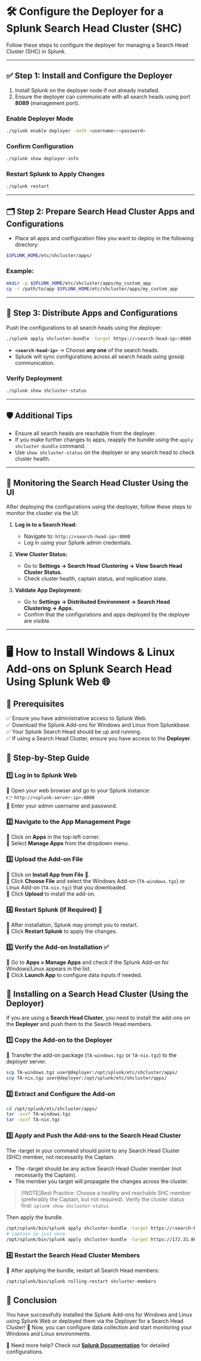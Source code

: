 # 🛠️ Configure the Deployer for a Splunk Search Head Cluster (SHC)

Follow these steps to configure the deployer for managing a Search Head Cluster (SHC) in Splunk.

---

## ✅ Step 1: Install and Configure the Deployer

1. Install Splunk on the deployer node if not already installed.
2. Ensure the deployer can communicate with all search heads using port **8089** (management port).

### Enable Deployer Mode
```bash
./splunk enable deployer -auth <username>:<password>
```

### Confirm Configuration
```bash
./splunk show deployer-info
```

### Restart Splunk to Apply Changes
```bash
./splunk restart
```

---

## 🗂 Step 2: Prepare Search Head Cluster Apps and Configurations

- Place all apps and configuration files you want to deploy in the following directory:

```bash
$SPLUNK_HOME/etc/shcluster/apps/
```

### Example:
```bash
mkdir -p $SPLUNK_HOME/etc/shcluster/apps/my_custom_app
cp -r /path/to/app $SPLUNK_HOME/etc/shcluster/apps/my_custom_app
```

---

## 🚀 Step 3: Distribute Apps and Configurations

Push the configurations to all search heads using the deployer:

```bash
./splunk apply shcluster-bundle -target https://<search-head-ip>:8089 -auth <username>:<password>
```

- **`<search-head-ip>`** → Choose **any one** of the search heads.
- Splunk will sync configurations across all search heads using gossip communication.

### Verify Deployment
```bash
./splunk show shcluster-status
```

---

## 🛡️ Additional Tips

- Ensure all search heads are reachable from the deployer.
- If you make further changes to apps, reapply the bundle using the `apply shcluster-bundle` command.
- Use `show shcluster-status` on the deployer or any search head to check cluster health.

---

## 🎯 Monitoring the Search Head Cluster Using the UI

After deploying the configurations using the deployer, follow these steps to monitor the cluster via the UI:

1. **Log in to a Search Head:**
    - Navigate to: `http://<search-head-ip>:8000`
    - Log in using your Splunk admin credentials.

2. **View Cluster Status:**
    - Go to **Settings → Search Head Clustering → View Search Head Cluster Status.**
    - Check cluster health, captain status, and replication state.

3. **Validate App Deployment:**
    - Go to **Settings → Distributed Environment → Search Head Clustering → Apps.**
    - Confirm that the configurations and apps deployed by the deployer are visible.

---

# 🖥️ How to Install Windows & Linux Add-ons on Splunk Search Head Using Splunk Web 🌐

## 🔹 Prerequisites

✅ Ensure you have administrative access to Splunk Web.  
✅ Download the Splunk Add-ons for Windows and Linux from Splunkbase.  
✅ Your Splunk Search Head should be up and running.  
✅ If using a Search Head Cluster, ensure you have access to the **Deployer**.

## 🔹 Step-by-Step Guide

### 1️⃣ Log in to Splunk Web

🔹 Open your web browser and go to your Splunk instance:  
👉 `http://<splunk-server-ip>:8000`  
🔹 Enter your admin username and password.  

### 2️⃣ Navigate to the App Management Page

🔹 Click on **Apps** in the top-left corner.  
🔹 Select **Manage Apps** from the dropdown menu.  

### 3️⃣ Upload the Add-on File

🔹 Click on **Install App from File** 📂.  
🔹 Click **Choose File** and select the Windows Add-on (`TA-windows.tgz`) or Linux Add-on (`TA-nix.tgz`) that you downloaded.  
🔹 Click **Upload** to install the add-on.  

### 4️⃣ Restart Splunk (If Required) 🔄

🔹 After installation, Splunk may prompt you to restart.  
🔹 Click **Restart Splunk** to apply the changes.  

### 5️⃣ Verify the Add-on Installation ✅

🔹 Go to **Apps > Manage Apps** and check if the Splunk Add-on for Windows/Linux appears in the list.  
🔹 Click **Launch App** to configure data inputs if needed.  

## 🔹 Installing on a Search Head Cluster (Using the Deployer)

If you are using a **Search Head Cluster**, you need to install the add-ons on the **Deployer** and push them to the Search Head members.

### 1️⃣ Copy the Add-on to the Deployer

🔹 Transfer the add-on package (`TA-windows.tgz` or `TA-nix.tgz`) to the deployer server.

```bash
scp TA-windows.tgz user@deployer:/opt/splunk/etc/shcluster/apps/
scp TA-nix.tgz user@deployer:/opt/splunk/etc/shcluster/apps/
```

### 2️⃣ Extract and Configure the Add-on

```bash
cd /opt/splunk/etc/shcluster/apps/
tar -xvzf TA-windows.tgz
tar -xvzf TA-nix.tgz
```

### 3️⃣ Apply and Push the Add-ons to the Search Head Cluster
The -target in your command should point to any Search Head Cluster (SHC) member, not necessarily the Captain.
- The -target should be any active Search Head Cluster member (not necessarily the Captain).
- The member you target will propagate the changes across the cluster.

>[!NOTE]Best Practice:
> Choose a healthy and reachable SHC member (preferably the Captain, but not required).
> Verify the cluster status first:
> `splunk show shcluster-status`

Then apply the bundle.
```bash
/opt/splunk/bin/splunk apply shcluster-bundle -target https://<search-head-cluster>:8089 -auth admin:<password>
# captain ip just once
/opt/splunk/bin/splunk apply shcluster-bundle -target https://172.31.86.130:8089 -auth admin:20260918
```

### 4️⃣ Restart the Search Head Cluster Members

🔹 After applying the bundle, restart all Search Head members:

```bash
/opt/splunk/bin/splunk rolling-restart shcluster-members
```

## 🎯 Conclusion

You have successfully installed the Splunk Add-ons for Windows and Linux using Splunk Web or deployed them via the Deployer for a Search Head Cluster! 🚀 Now, you can configure data collection and start monitoring your Windows and Linux environments.  

🔹 Need more help? Check out **[Splunk Documentation](https://docs.splunk.com/)** for detailed configurations.  


